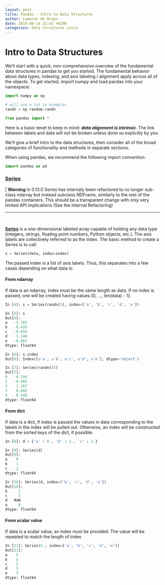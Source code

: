 ```yaml
---
layout: post
title: Pandas - Intro to Data Structures
author: Cameron de Bruyn
date: 2019-09-14 22:43 +0200
categories: data structures intro
---
```


# Intro to Data Structures

We’ll start with a quick, non-comprehensive overview of the fundamental data structures in pandas to get you started. The fundamental behavior about data types, indexing, and axis labeling / alignment apply across all of the objects. To get started, import numpy and load pandas into your namespace:

```python
import numpy as np

# will use a lot in examples
randn = np.random.randn

from pandas import *
```

Here is a basic tenet to keep in mind: ***data alignment is intrinsic***. The link between labels and data will not be broken unless done so explicitly by you.

We’ll give a brief intro to the data structures, then consider all of the broad categories of functionality and methods in separate sections.

When using pandas, we recommend the following import convention:

```python
import pandas as pd
```

### [Series][1]

| **Warning** In 0.13.0 Series has internaly been refactored to no longer sub-class ndarray but instead subclass NDFrame, similarly to the rest of the pandas containers. This should be a transparent change with only very limited API implications (See the Internal Refactoring)

---
<br/>

**[Series][1]** is a one-dimensional labeled array capable of holding any data type (integers, strings, floating point numbers, Python objects, etc.). The axis labels are collectively referred to as the index. The basic method to create a Series is to call:

```python
s = Series(data, index=index)
```

The passed index is a list of axis labels. Thus, this separates into a few cases depending on what data is:

#### **From ndarray**

If data is an ndarray, index must be the same length as data. If no index is passed, one will be created having values [0, ..., len(data) - 1].

```python
In [4]: s = Series(randn(5), index=['a', 'b', 'c', 'd', 'e'])

In [5]: s
Out[5]: 
a   -2.783
b    0.426
c   -0.650
d    1.146
e   -0.663
dtype: float64

In [6]: s.index
Out[6]: Index([u'a', u'b', u'c', u'd', u'e'], dtype='object')

In [7]: Series(randn(5))
Out[7]: 
0    0.294
1   -0.405
2    1.167
3    0.842
4    0.540
dtype: float64
```

#### **From dict**

If data is a dict, if index is passed the values in data corresponding to the labels in the index will be pulled out. Otherwise, an index will be constructed from the sorted keys of the dict, if possible.

```python
In [8]: d = {'a' : 0., 'b' : 1., 'c' : 2.}

In [9]: Series(d)
Out[9]: 
a    0
b    1
c    2
dtype: float64

In [10]: Series(d, index=['b', 'c', 'd', 'a'])
Out[10]: 
b     1
c     2
d   NaN
a     0
dtype: float64
```

#### **From scalar value**

If data is a scalar value, an index must be provided. The value will be repeated to match the length of index

```python
In [11]: Series(5., index=['a', 'b', 'c', 'd', 'e'])
Out[11]: 
a    5
b    5
c    5
d    5
e    5
dtype: float64
```

[1]: ''
